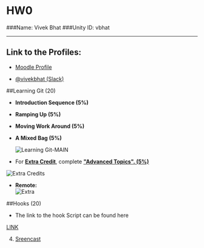 # HW0

###Name: Vivek Bhat
###Unity ID: vbhat

<hr>

## Link to the Profiles: 

  * [Moodle Profile](https://moodle-courses1617.wolfware.ncsu.edu/user/profile.php?id=116130)

  * [@vivekbhat (Slack)](https://csc519-s17.slack.com/messages/@vivekbhat/team/vivekbhat/)


##Learning Git (20)

* **Introduction Sequence (5%)**
* **Ramping Up (5%)**
* **Moving Work Around (5%)**
* **A Mixed Bag (5%)**

  ![Learning Git-_MAIN_](https://github.ncsu.edu/vbhat/HW0/blob/master/resources/1.png)

* For <u>**Extra Credit**</u>, complete <b><u>"Advanced Topics". (5%)</b></u>

![Extra Credits](https://github.ncsu.edu/vbhat/HW0/blob/master/resources/2.png)


* **Remote:**<br>
![Extra](https://github.ncsu.edu/vbhat/HW0/blob/master/resources/3.png)



##Hooks (20)

   * The link to the hook Script can be found here
      
[LINK](https://github.ncsu.edu/vbhat/HookScript/blob/master/post-commit)

4. [Sreencast](https://youtu.be/pOWYzFxqKT4)
 

